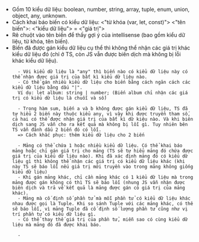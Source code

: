 <!-- Kiểu dữ liệu trong TS -->

- Gồm 10 kiểu dữ liệu: boolean, number, string, array, tuple, enum, union, object, any, unknown.
- Cách khai báo biến có kiểu dữ liệu: <"từ khóa (var, let, const)"> <"tên biến">: <"kiểu dữ liệu"> = <"giá trị">
- Rê chuột vào tên biến để thấy gợi ý của intellisense (bao gồm kiểu dữ liệu, từ khóa, tên biến).
- Biến đã được gán kiểu dữ liệu cụ thể thì không thể nhận các giá trị khác kiểu dữ liệu đó (chỉ ở TS, còn JS vẫn được biên dịch mà không bị lỗi khác kiểu dữ liệu).
    <!-- Kiểu dữ liệu cơ bản -->
        - Với kiểu dữ liệu là "any" thì biến nào có kiểu dữ liệu này có thể nhận được giá trị của bất kì kiểu dữ liệu nào.
        - Có thể gán nhiều kiểu dữ liệu cho biến bằng cách ngăn cách các kiểu dữ liệu bằng dấu "|".
        Ví dụ: let album: string | number; (Biến album chỉ nhận các giá trị có kiểu dữ liệu là chuỗi và số)
    <!-- Giải thích các ví dụ  -->
    <!-- Ví dụ 2 -->
        - Trong hàm sum, biến a và b không được gán kiểu dữ liệu, TS đã tự hiểu 2 biến này thuộc kiểu any, vì vậy khi được truyền tham số, cả hai có thể được nhận giá trị của bất kì dữ kiệu nào. Và khi biên dịch sang JS vẫn cho ra kết quả mà không bị lỗi gì. Tuy nhiên bên TS vẫn đánh dấu 2 biến đó có lỗi.
        => Cách khắc phục: thêm kiểu dữ liệu cho 2 biến
    <!-- Mảng -->
        - Mảng có thể chứa 1 hoặc nhiều kiểu dữ liệu. Có thể khai báo mảng hoặc chỉ gán giá trị cho mảng (TS sẽ tự hiểu mảng đó chứa được giá trị của kiểu dữ liệu nào). Khi đã xác định mảng đó có kiểu dữ liệu gì thì không thể nhận các giá trị có kiểu dữ liệu khác (khi này TS sẽ báo lỗi nếu giá trị mới truyền vào trong mảng không giống kiểu dữ liệu)
        - Khi gán mảng khác, chỉ cần mảng khác có 1 kiểu dữ liệu mà trong mảng được gán không có thì TS sẽ báo lỗi (nhung JS vẫn nhận được biên dịch và trả về kết quả là mảng được gán có giá trị của mảng khác).
        - Mảng mà cố định số phần tử mà mỗi phần tử có kiểu dữ liệu khác nhau được gọi là Tuple. Khi so sánh Tuple với các mảng khác, có thể sẽ báo lỗi, vì mảng Tuple đã cố định số lượng phần tử cũng như vị trí phần tử có kiểu dữ liệu gì.
        - Có thể thay thế giá trị của phần tử, miễn sao có cùng kiểu dữ liệu mà mảng đó đã được khai báo.
    <!-- Đối tượng (Object) -->
        -
